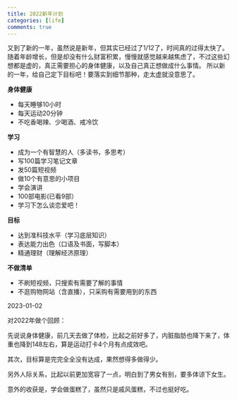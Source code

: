 ```yaml
---
title: 2022新年计划
categories: [life]
comments: true
---
```


又到了新的一年，虽然说是新年，但其实已经过了1/12了，时间真的过得太快了。
随着年龄增长，但是却没有什么财富积累，慢慢就感觉越来越焦虑了，不过这些幻想都是虚的，真正需要担心的身体健康，以及自己真正想做成什么事情。
所以新的一年，给自己定下目标吧！要落实到细节那种，走太虚就没意思了。

**身体健康**
- 每天睡够10小时
- 每天运动20分钟
- 不吃香喝辣、少喝酒、戒冷饮

**学习**
- 成为一个有智慧的人（多读书，多思考）
- 写100篇学习笔记文章
- 发50篇短视频
- 做10个有意思的小项目
- 学会演讲
- 100部电影(已看9部）
- 学习下怎么谈恋爱吧！

**目标**
- 达到准科技水平（学习底层知识）
- 表达能力出色（口语及书面，写脚本）
- 精通理财（理解经济原理）

**不做清单**
- 不刷短视频，只搜索有需要了解的事情
- 不逛购物网站（含直播），只采购有需要用到的东西

2023-01-02

对2022年做个回顾：

先说说身体健康，前几天去做了体检，比起之前好多了，内脏脂肪也降下来了，体重也降到148左右，算是运动打卡4个月有点成效吧。

其次，目标算是完完全全没有达成，果然想得多做得少。

另外人际关系，比起以前更加宽容了一点，明白到了男女有别，要多体谅下女生。

意外的收获是，学会做蛋糕了，虽然只是戚风蛋糕，不过也挺好吃。